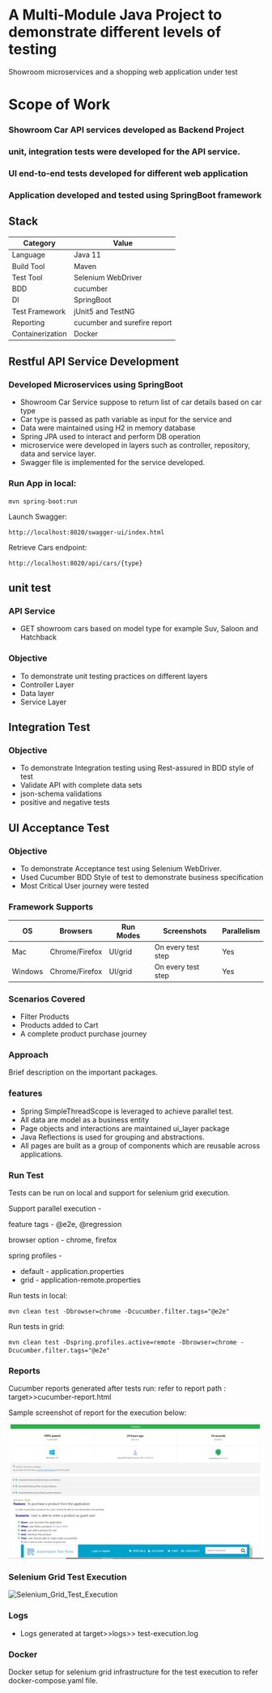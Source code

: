 # A Multi-Module Java Project to demonstrate different levels of testing
Showroom microservices and a shopping web application under test

# Scope of Work

### Showroom Car API services developed as Backend Project
### unit, integration tests were developed for the API service.
### UI end-to-end tests developed for different web application
### Application developed and tested using SpringBoot framework 


## Stack

| Category       | Value                        |
| -------------- |------------------------------|
| Language       | Java 11                      | 
| Build Tool     | Maven                        |
| Test Tool      | Selenium WebDriver           | 
| BDD            | cucumber                     | 
| DI             | SpringBoot                   | 
| Test Framework | jUnit5 and TestNG            | 
| Reporting      | cucumber and surefire report |
|Containerization| Docker                       |

## Restful API Service Development

### Developed Microservices using SpringBoot 
* Showroom Car Service suppose to return list of car details based on car type 
* Car type is passed as path variable as input for the service and 
* Data were maintained using H2 in memory database 
* Spring JPA used to interact and perform DB operation 
* microservice were developed in layers such as controller, repository, data and service layer. 
* Swagger file is implemented for the service developed.

### Run App in local:
```$xslt
mvn spring-boot:run 
```
Launch Swagger:
```$xslt
http://localhost:8020/swagger-ui/index.html
```
Retrieve Cars endpoint:
```$xslt
http://localhost:8020/api/cars/{type}
```

## unit test

### API Service
* GET showroom cars based on model type for example Suv, Saloon and Hatchback

### Objective

* To demonstrate unit testing practices on different layers
* Controller Layer
* Data layer
* Service Layer

## Integration Test

### Objective

* To demonstrate Integration testing using Rest-assured in BDD style of test
* Validate API with complete data sets
* json-schema validations
* positive and negative tests

## UI Acceptance Test

### Objective

* To demonstrate Acceptance test using Selenium WebDriver.
* Used Cucumber BDD Style of test to demonstrate business specification
* Most Critical User journey were tested

### Framework Supports

| OS        | Browsers      |Run Modes| Screenshots            |Parallelism|
| --------- | --------------|---------|------------------------|-----------|
| Mac       | Chrome/Firefox| UI/grid | On every test step     | Yes       |
| Windows   | Chrome/Firefox| UI/grid | On every test step     | Yes       | 

### Scenarios Covered
* Filter Products
* Products added to Cart
* A complete product purchase journey

### Approach

Brief description on the important packages.

### features
* Spring SimpleThreadScope is leveraged to achieve parallel test.
* All data are model as a business entity
* Page objects and interactions are maintained ui_layer package
* Java Reflections is used for grouping and abstractions.
* All pages are built as a group of components which are reusable across applications.

### Run Test
Tests can be run on local and support for selenium grid execution.
 
Support parallel execution  -

feature tags -
@e2e, @regression

browser option -
chrome, firefox

spring profiles -
* default - application.properties
* grid - application-remote.properties

Run tests in local:
```$xslt
mvn clean test -Dbrowser=chrome -Dcucumber.filter.tags="@e2e"
```
Run tests in grid:
```$xslt
mvn clean test -Dspring.profiles.active=remote -Dbrowser=chrome -Dcucumber.filter.tags="@e2e"
```


### Reports
Cucumber reports generated after tests run:
refer to report path : target>>cucumber-report.html

Sample screenshot of report for the execution below:

![cucumber Report](ui-test/image/shopping-store-test-report.PNG)

### Selenium Grid Test Execution

![Selenium_Grid_Test_Execution](image/grid_test_execution.PNG)

### Logs
* Logs generated at target>>logs>> test-execution.log

### Docker
Docker setup for selenium grid infrastructure for the test execution
to refer docker-compose.yaml file.